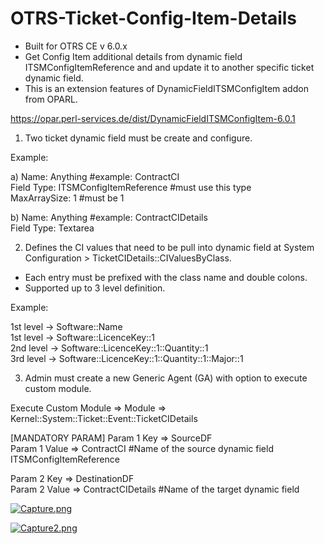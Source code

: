 # OTRS-Ticket-Config-Item-Details  
- Built for OTRS CE v 6.0.x  
- Get Config Item additional details from dynamic field ITSMConfigItemReference and and update it to another specific ticket dynamic field.   
- This is an extension features of DynamicFieldITSMConfigItem addon from OPARL.  

https://opar.perl-services.de/dist/DynamicFieldITSMConfigItem-6.0.1  


1. Two ticket dynamic field must be create and configure.

Example:

a)	Name: Anything #example: ContractCI  
	  Field Type: ITSMConfigItemReference #must use this type  
	  MaxArraySize: 1 #must be 1
	
	
b)	Name:  Anything  #example: ContractCIDetails  
	  Field Type: Textarea  



2. Defines the CI values that need to be pull into dynamic field at System Configuration > TicketCIDetails::CIValuesByClass.  
- Each entry must be prefixed with the class name and double colons.  
- Supported up to 3 level definition.  

Example:

1st level -> Software::Name  
1st level -> Software::LicenceKey::1  
2nd level -> Software::LicenceKey::1::Quantity::1  
3rd level -> Software::LicenceKey::1::Quantity::1::Major::1



3. Admin must create a new Generic Agent (GA) with option to execute custom module.

Execute Custom Module => Module => Kernel::System::Ticket::Event::TicketCIDetails
	
[MANDATORY PARAM]
Param 1 Key => SourceDF  
Param 1 Value => ContractCI #Name of the source dynamic field ITSMConfigItemReference 

Param 2 Key => DestinationDF  
Param 2 Value => ContractCIDetails  #Name of the target dynamic field    	



[![Capture.png](https://i.postimg.cc/k4XQXg9c/Capture.png)](https://postimg.cc/cK2gFZvg)


[![Capture2.png](https://i.postimg.cc/zvLbQLSy/Capture2.png)](https://postimg.cc/JHLzDzF8)
